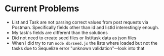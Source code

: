 # Current Problems
* List and Task are not parsing correct values from post requests via Postman. Specifically fields other than id and listId interestingly enough.
* My task's fields are different than the solutions
* Did not need to create seed files or list/task data as json files
* When I did try to run ```node db/seed.js``` the lists where loaded but not the tasks due to Sequelize error "unknown validation"--look into that
